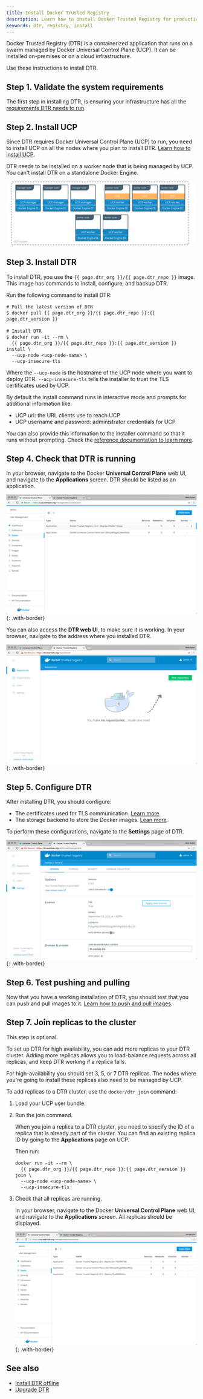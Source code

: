 ```yaml
---
title: Install Docker Trusted Registry
description: Learn how to install Docker Trusted Registry for production.
keywords: dtr, registry, install
---
```


Docker Trusted Registry (DTR) is a containerized application that runs on a
swarm managed by Docker Universal Control Plane (UCP). It can be installed
on-premises or on a cloud infrastructure.

Use these instructions to install DTR.

## Step 1. Validate the system requirements

The first step in installing DTR, is ensuring your
infrastructure has all the [requirements DTR needs to run](system-requirements.md).

## Step 2. Install UCP

Since DTR requires Docker Universal Control Plane (UCP)
to run, you need to install UCP on all the nodes where you plan to install DTR.
[Learn how to install UCP](/datacenter/ucp/2.2/guides/admin/install.md).

DTR needs to be installed on a worker node that is being managed by UCP.
You can't install DTR on a standalone Docker Engine.

![](../../images/install-dtr-0.svg)


## Step 3. Install DTR

To install DTR, you use the `{{ page.dtr_org }}/{{ page.dtr_repo }}` image. This image has commands to
install, configure, and backup DTR.

Run the following command to install DTR:

```none
# Pull the latest version of DTR
$ docker pull {{ page.dtr_org }}/{{ page.dtr_repo }}:{{ page.dtr_version }}

# Install DTR
$ docker run -it --rm \
  {{ page.dtr_org }}/{{ page.dtr_repo }}:{{ page.dtr_version }} install \
  --ucp-node <ucp-node-name> \
  --ucp-insecure-tls
```

Where the `--ucp-node` is the hostname of the UCP node where you want to deploy
DTR. `--ucp-insecure-tls` tells the installer to trust the TLS certificates used
by UCP.

By default the install command runs in interactive mode and prompts for
additional information like:

* UCP url: the URL clients use to reach UCP
* UCP username and password: administrator credentials for UCP

You can also provide this information to the installer command so that it
runs without prompting.
Check the [reference documentation to learn more](../../../reference/cli/install.md).

## Step 4. Check that DTR is running

In your browser, navigate to the Docker **Universal Control Plane**
web UI, and navigate to the **Applications** screen. DTR should be listed
as an application.

![](../../images/install-dtr-1.png){: .with-border}

You can also access the **DTR web UI**, to make sure it is working. In your
browser, navigate to the address where you installed DTR.

![](../../images/install-dtr-2.png){: .with-border}


## Step 5. Configure DTR

After installing DTR, you should configure:

  * The certificates used for TLS communication. [Learn more](../configure/use-your-own-tls-certificates.md).
  * The storage backend to store the Docker images. [Lean more](../configure/external-storage/index.md).

  To perform these configurations, navigate to the **Settings** page of DTR.

  ![](../../images/install-dtr-3.png){: .with-border}


## Step 6. Test pushing and pulling

Now that you have a working installation of DTR, you should test that you can
push and pull images to it.
[Learn how to push and pull images](../../user/manage-images/pull-and-push-images.md).

## Step 7. Join replicas to the cluster

This step is optional.

To set up DTR for high availability,
you can add more replicas to your DTR cluster. Adding more replicas allows you
to load-balance requests across all replicas, and keep DTR working if a
replica fails.

For high-availability you should set 3, 5, or 7 DTR replicas. The nodes where
you're going to install these replicas also need to be managed by UCP.

To add replicas to a DTR cluster, use the `docker/dtr join` command:

1. Load your UCP user bundle.

2.  Run the join command.

    When you join a replica to a DTR cluster, you need to specify the
    ID of a replica that is already part of the cluster. You can find an
    existing replica ID by going to the **Applications** page on UCP.

    Then run:

    ```none
    docker run -it --rm \
      {{ page.dtr_org }}/{{ page.dtr_repo }}:{{ page.dtr_version }} join \
      --ucp-node <ucp-node-name> \
      --ucp-insecure-tls
    ```

3. Check that all replicas are running.

    In your browser, navigate to the Docker **Universal Control Plane**
    web UI, and navigate to the **Applications** screen. All replicas should
    be displayed.

    ![](../../images/install-dtr-4.png){: .with-border}

## See also

* [Install DTR offline](install-offline.md)
* [Upgrade DTR](../upgrade.md)
